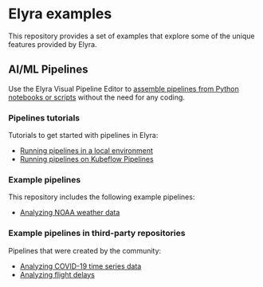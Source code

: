 <!--
{% comment %}
Copyright 2018-2020 Elyra Authors

Licensed under the Apache License, Version 2.0 (the "License");
you may not use this file except in compliance with the License.
You may obtain a copy of the License at

http://www.apache.org/licenses/LICENSE-2.0

Unless required by applicable law or agreed to in writing, software
distributed under the License is distributed on an "AS IS" BASIS,
WITHOUT WARRANTIES OR CONDITIONS OF ANY KIND, either express or implied.
See the License for the specific language governing permissions and
limitations under the License.
{% endcomment %}
-->

# Elyra examples

This repository provides a set of examples that explore some of the unique
features provided by Elyra.

## AI/ML Pipelines

Use the Elyra Visual Pipeline Editor to [assemble pipelines from Python notebooks or scripts](https://elyra.readthedocs.io/en/latest/user_guide/pipelines.html) without the need for any coding.

### Pipelines tutorials
Tutorials to get started with pipelines in Elyra:
- [Running pipelines in a local environment](pipelines/hello_world)
- [Running pipelines on Kubeflow Pipelines](pipelines/hello_world_kubeflow_pipelines)

### Example pipelines
This repository includes the following example pipelines:
- [Analyzing NOAA weather data](pipelines/dax_noaa_weather_data)

### Example pipelines in third-party repositories
Pipelines that were created by the community:
- [Analyzing COVID-19 time series data](https://github.com/CODAIT/covid-notebooks)
- [Analyzing flight delays](https://github.com/CODAIT/flight-delay-notebooks)
